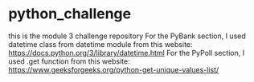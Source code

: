 # python_challenge
this is the module 3 challenge repository
For the PyBank section, I used datetime class from datetime module from this website: https://docs.python.org/3/library/datetime.html
For the PyPoll section, I used .get function from this website: https://www.geeksforgeeks.org/python-get-unique-values-list/
